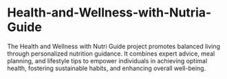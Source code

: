 # Health-and-Wellness-with-Nutria-Guide
The Health and Wellness with Nutri Guide project promotes balanced living through personalized nutrition guidance. It combines expert advice, meal planning, and lifestyle tips to empower individuals in achieving optimal health, fostering sustainable habits, and enhancing overall well-being.
